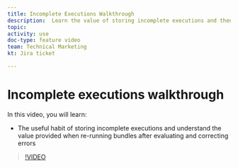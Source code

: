 ```yaml
---
title: Incomplete Executions Walkthrough
description:  Learn the value of storing incomplete executions and then re-running bundles after evaluating and correcting errors in [!DNL Adobe Workfront Fusion].
topic: 
activity: use
doc-type: feature video
team: Technical Marketing
kt: Jira ticket 

---
```

# Incomplete executions walkthrough

In this video, you will learn:

* The useful habit of storing incomplete executions and understand the value provided when re-running bundles after evaluating and correcting errors

>[!VIDEO](https://video.tv.adobe.com/v/335308/?quality=12)
